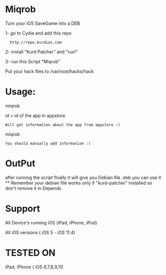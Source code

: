 # Miqrob

Turn your iOS SaveGame into a DEB


1- go to Cydia and add this repo

      http://repo.kurdios.com

2- install "Kurd Patcher" and "curl"

3- run this Script "Miqrob"

Put your hack files to /var/root/hacks/hack

# Usage: #
  miqrob <id>
	
  id = id of the app in appstore
  
	Will get information about the app from appstore :)
	
  
  miqrob
  
	You should manually add information :(

# OutPut
after running the script finally it will give you Debian file .deb you can use it 
 ** Remember your debian file works only if "kurd-patcher" installed so don't remove it in Depends

# Support
All Device's running iOS (iPad, iPhone, iPod)

All iOS versions ( iOS 5 - iOS 11.4)

# TESTED ON
iPad, iPhone ( iOS 6,7,8,9,11)

